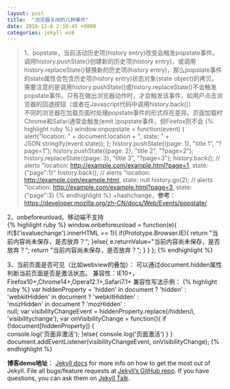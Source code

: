 ```yaml
---
layout: post
title:  "浏览器关闭的几种事件"
date: 2016-12-6 2:10:45 +0800
categories: jekyll es6
---
```

> 1、popstate，当前活动历史项(history entry)改变会触发popstate事件。调用history.pushState()创建新的历史项(history entry)，或调用history.replaceState()替换新的历史项(history entry)，那么popstate事件的state属性会包含历史项(history entry)状态对象(state object)的拷贝。      
需要注意的是调用history.pushState()或history.replaceState()不会触发popstate事件。只有在做出浏览器动作时，才会触发该事件，如用户点击浏览器的回退按钮（或者在Javascript代码中调用history.back()）   
不同的浏览器在加载页面时处理popstate事件的形式存在差异。页面加载时Chrome和Safari通常会触发(emit )popstate事件，但Firefox则不会
{% highlight ruby %}
window.onpopstate = function(event) {
  alert("location: " + document.location + ", state: " + JSON.stringify(event.state));
};
history.pushState({page: 1}, "title 1", "?page=1");
history.pushState({page: 2}, "title 2", "?page=2");
history.replaceState({page: 3}, "title 3", "?page=3");
history.back(); // alerts "location: http://example.com/example.html?page=1, state: {"page":1}"
history.back(); // alerts "location: http://example.com/example.html, state: null
history.go(2);  // alerts "location: http://example.com/example.html?page=3, state: {"page":3}
{% endhighlight %}
>+hashchange，**参考**：<https://developer.mozilla.org/zh-CN/docs/Web/Events/popstate/>  
> 
2、onbeforeunload。移动端不支持  
{% highlight ruby %}
    window.onbeforeunload = function(e){
      if($('isvaluechange').innerHTML == 1){
        if(Prototype.Browser.IE){
          return "当前内容尚未保存，是否放弃？";
        }else{
          e.returnValue="当前内容尚未保存，是否放弃？";
          return "当前内容尚未保存，是否放弃？";
        }
      }
    };
{% endhighlight %}
> 
3、当前页面是否可见（比如webview的叠加）：
可以通过document.hidden属性判断当前页面是否是激活状态。
兼容性：IE10+，Firefox10+,Chrome14+,Opera12.1+,Safari7.1+
兼容性写法示例：
{% highlight ruby %}
var hiddenProperty = 'hidden' in document ? 'hidden' :    
    'webkitHidden' in document ? 'webkitHidden' :    
    'mozHidden' in document ? 'mozHidden' :    
    null;
var visibilityChangeEvent = hiddenProperty.replace(/hidden/i, 'visibilitychange');
var onVisibilityChange = function(){
    if (!document[hiddenProperty]) {    
        console.log('页面非激活');
    }else{
        console.log('页面激活')
    }
}
document.addEventListener(visibilityChangeEvent, onVisibilityChange);
{% endhighlight %} 

**博客demo地址**： [Jekyll docs][jekyll-docs] for more info on how to get the most out of Jekyll. File all bugs/feature requests at [Jekyll’s GitHub repo][jekyll-gh]. If you have questions, you can ask them on [Jekyll Talk][jekyll-talk].

[jekyll-docs]: http://jekyllrb.com/docs/home
[jekyll-gh]:   https://github.com/jekyll/jekyll
[jekyll-talk]: https://talk.jekyllrb.com/


